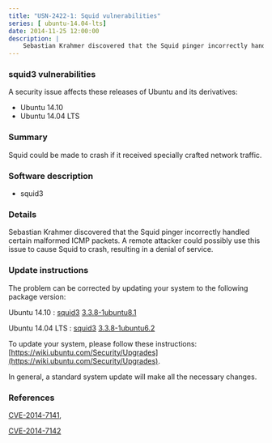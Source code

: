 ```yaml
---
title: "USN-2422-1: Squid vulnerabilities"
series: [ ubuntu-14.04-lts]
date: 2014-11-25 12:00:00
description: |
    Sebastian Krahmer discovered that the Squid pinger incorrectly handled certain malformed ICMP packets. A remote attacker could possibly use this issue to cause Squid to crash, resulting in a denial of service. 
--- 
```

 
### squid3 vulnerabilities

A security issue affects these releases of Ubuntu and its derivatives:

* Ubuntu 14.10
* Ubuntu 14.04 LTS

### Summary

Squid could be made to crash if it received specially crafted network traffic.

### Software description

* squid3 

### Details

Sebastian Krahmer discovered that the Squid pinger incorrectly handled certain malformed ICMP packets. A remote attacker could possibly use this issue to cause Squid to crash, resulting in a denial of service. 

### Update instructions

The problem can be corrected by updating your system to the following package version:

Ubuntu 14.10
 : [squid3](https://launchpad.net/ubuntu/+source/squid3) <span> [3.3.8-1ubuntu8.1](https://launchpad.net/ubuntu/+source/squid3/3.3.8-1ubuntu8.1) </span> 

Ubuntu 14.04 LTS
 : [squid3](https://launchpad.net/ubuntu/+source/squid3) <span> [3.3.8-1ubuntu6.2](https://launchpad.net/ubuntu/+source/squid3/3.3.8-1ubuntu6.2) </span> 

To update your system, please follow these instructions: [https://wiki.ubuntu.com/Security/Upgrades](https://wiki.ubuntu.com/Security/Upgrades).

In general, a standard system update will make all the necessary changes. 

### References

 [CVE-2014-7141](http://people.ubuntu.com/~ubuntu-security/cve/CVE-2014-7141), 

 [CVE-2014-7142](http://people.ubuntu.com/~ubuntu-security/cve/CVE-2014-7142)
 

